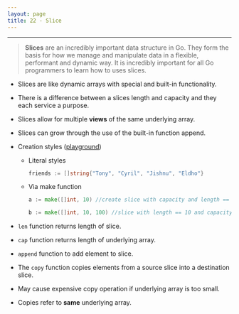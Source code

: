 ```yaml
---
layout: page
title: 22 - Slice
---
```

***

<!-- markdownlint-disable MD002 -->
> __Slices__ are an incredibly important data structure in Go. They form the basis for how we manage and manipulate data in a flexible, performant and dynamic way. It is incredibly important for all Go programmers to learn how to uses slices.

* Slices are like dynamic arrays with special and built-in functionality.

* There is a difference between a slices length and capacity and they each service a purpose.

* Slices allow for multiple __views__ of the same underlying array.

* Slices can grow through the use of the built-in function append.

* Creation styles ([playground](https://play.golang.org/p/gk_yXh8PE6a))

  * Literal styles

    ```go
    friends := []string{"Tony", "Cyril", "Jishnu", "Eldho"}
    ```

  * Via make function

    ```go
    a := make([]int, 10) //create slice with capacity and length == 10

    b := make([]int, 10, 100) //slice with length == 10 and capacity == 100
    ```
* `len` function returns length of slice.

* `cap` function returns length of underlying array.

* `append` function to add element to slice.

* The `copy` function copies elements from a source slice into a destination slice.

* May cause expensive copy operation if underlying array is too small.

* Copies refer to __same__ underlying array.